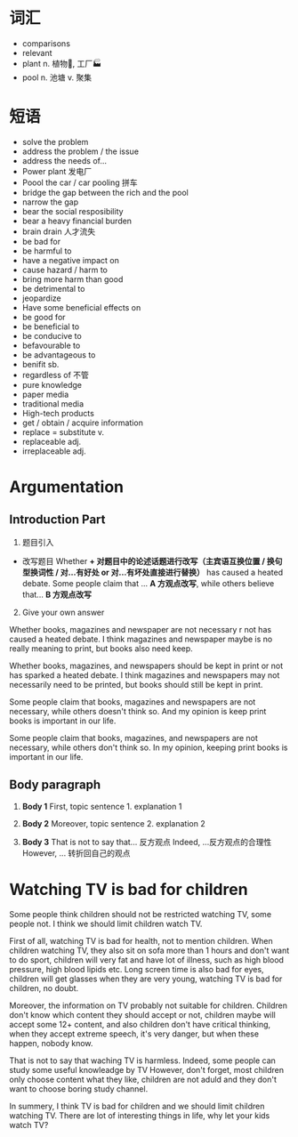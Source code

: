 # 词汇

- comparisons
- relevant
- plant n. 植物🌿, 工厂🏭
- pool n. 池塘 v. 聚集

# 短语

- solve the problem
- address the problem / the issue
- address the needs of...
- Power plant 发电厂
- Poool the car / car pooling 拼车
- bridge the gap between the rich and the pool
- narrow the gap
- bear the social resposibility
- bear a heavy financial burden
- brain drain 人才流失
- be bad for
- be harmful to
- have a negative impact on
- cause hazard / harm to
- bring more harm than good
- be detrimental to
- jeopardize
- Have some beneficial effects on
- be good for
- be beneficial to
- be conducive to
- befavourable to
- be advantageous to
- benifit sb.
- regardless of 不管
- pure knowledge
- paper media
- traditional media
- High-tech products
- get / obtain / acquire information
- replace = substitute v.
- replaceable adj.
- irreplaceable adj.

# Argumentation

## Introduction Part

1. 题目引入
- 改写题目
  Whether **+ 对题目中的论述话题进行改写（主宾语互换位置 / 换句型换词性 / 对...有好处 or 对...有坏处直接进行替换）** has caused a heated debate.
  Some people claim that ... **A 方观点改写**, while others believe that... **B 方观点改写**

2. Give your own answer

Whether books, magazines and newspaper are not necessary r not has caused a heated debate. I think magazines and newspaper maybe is no really meaning to print, but books also need keep.

Whether books, magazines, and newspapers should be kept in print or not has sparked a heated debate. I think magazines and newspapers may not necessarily need to be printed, but books should still be kept in print.

Some people claim that books, magazines and newspapers are not necessary, while others doesn't think so. And my opinion is keep print books is important in our life.

Some people claim that books, magazines, and newspapers are not necessary, while others don't think so. In my opinion, keeping print books is important in our life.

## Body paragraph

1. **Body 1**
    First, topic sentence 1. explanation 1

2. **Body 2**
    Moreover, topic sentence 2. explanation 2

3. **Body 3**
    That is not to say that... 反方观点 Indeed, ...反方观点的合理性 However, ... 转折回自己的观点

# Watching TV is bad for children

Some people think children should not be restricted watching TV, some people not. I think we should limit children watch TV.

First of all, watching TV is bad for health, not to mention children. When children watching TV, they also sit on sofa more than 1 hours and don't want to do sport, children will very fat and have lot of illness, such as high blood pressure, high blood lipids etc. Long screen time is also bad for eyes, children will get glasses when they are very young, watching TV is bad for children, no doubt.

Moreover, the information on TV probably not suitable for children. Children don't know which content they should accept or not, children maybe will accept some 12+ content, and also children don't have critical thinking, when they accept extreme speech, it's very danger, but when these happen, nobody know.

That is not to say that waching TV is harmless. Indeed, some people can study some useful knowleadge by TV However, don't forget, most children only choose content what they like, children are not aduld and they don't want to choose boring study channel.

In summery, I think TV is bad for children and we should limit children watching TV. There are lot of interesting things in life, why let your kids watch TV?